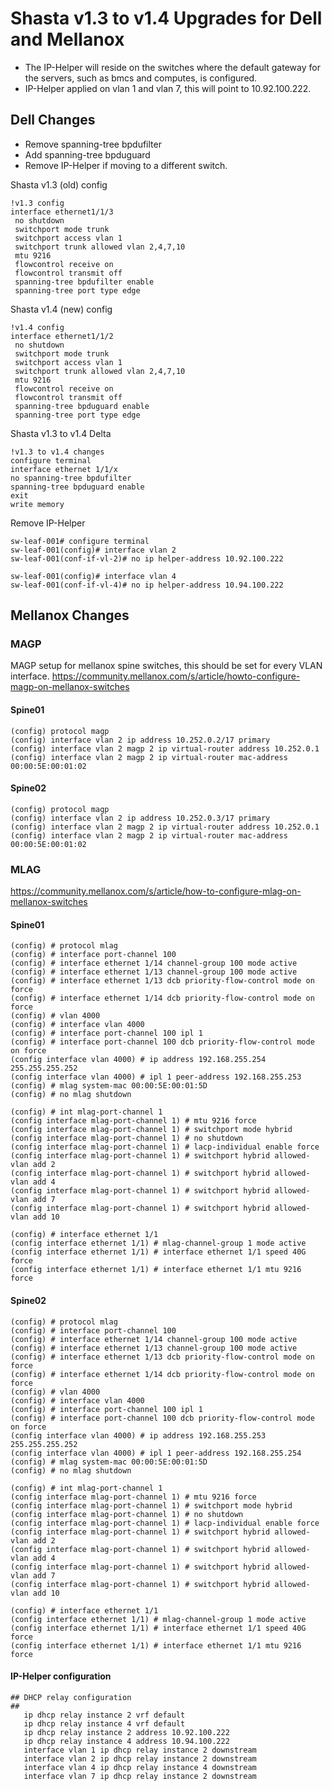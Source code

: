 # Shasta v1.3 to v1.4 Upgrades for Dell and Mellanox

*  The IP-Helper will reside on the switches where the default gateway for the servers, such as bmcs and computes, is configured.
*  IP-Helper applied on vlan 1 and vlan 7, this will point to 10.92.100.222.

## Dell Changes
* Remove spanning-tree bpdufilter
* Add spanning-tree bpduguard
* Remove IP-Helper if moving to a different switch.


Shasta v1.3 (old) config
```
!v1.3 config
interface ethernet1/1/3
 no shutdown
 switchport mode trunk
 switchport access vlan 1
 switchport trunk allowed vlan 2,4,7,10
 mtu 9216
 flowcontrol receive on
 flowcontrol transmit off
 spanning-tree bpdufilter enable
 spanning-tree port type edge
```

Shasta v1.4 (new) config
```
!v1.4 config
interface ethernet1/1/2
 no shutdown
 switchport mode trunk
 switchport access vlan 1
 switchport trunk allowed vlan 2,4,7,10
 mtu 9216
 flowcontrol receive on
 flowcontrol transmit off
 spanning-tree bpduguard enable
 spanning-tree port type edge
```

Shasta v1.3 to v1.4 Delta
```
!v1.3 to v1.4 changes
configure terminal
interface ethernet 1/1/x
no spanning-tree bpdufilter 
spanning-tree bpduguard enable
exit
write memory
```
Remove IP-Helper
```
sw-leaf-001# configure terminal
sw-leaf-001(config)# interface vlan 2
sw-leaf-001(conf-if-vl-2)# no ip helper-address 10.92.100.222

sw-leaf-001(config)# interface vlan 4
sw-leaf-001(conf-if-vl-4)# no ip helper-address 10.94.100.222
```
## Mellanox Changes
### MAGP
MAGP setup for mellanox spine switches, this should be set for every VLAN interface. 
https://community.mellanox.com/s/article/howto-configure-magp-on-mellanox-switches
#### Spine01
```
(config) protocol magp
(config) interface vlan 2 ip address 10.252.0.2/17 primary
(config) interface vlan 2 magp 2 ip virtual-router address 10.252.0.1
(config) interface vlan 2 magp 2 ip virtual-router mac-address 00:00:5E:00:01:02
```
#### Spine02
```
(config) protocol magp
(config) interface vlan 2 ip address 10.252.0.3/17 primary
(config) interface vlan 2 magp 2 ip virtual-router address 10.252.0.1
(config) interface vlan 2 magp 2 ip virtual-router mac-address 00:00:5E:00:01:02
```

### MLAG
https://community.mellanox.com/s/article/how-to-configure-mlag-on-mellanox-switches
#### Spine01
```
(config) # protocol mlag
(config) # interface port-channel 100
(config) # interface ethernet 1/14 channel-group 100 mode active
(config) # interface ethernet 1/13 channel-group 100 mode active
(config) # interface ethernet 1/13 dcb priority-flow-control mode on force
(config) # interface ethernet 1/14 dcb priority-flow-control mode on force
(config) # vlan 4000
(config) # interface vlan 4000
(config) # interface port-channel 100 ipl 1
(config) # interface port-channel 100 dcb priority-flow-control mode on force
(config interface vlan 4000) # ip address 192.168.255.254 255.255.255.252
(config interface vlan 4000) # ipl 1 peer-address 192.168.255.253
(config) # mlag system-mac 00:00:5E:00:01:5D
(config) # no mlag shutdown

(config) # int mlag-port-channel 1
(config interface mlag-port-channel 1) # mtu 9216 force
(config interface mlag-port-channel 1) # switchport mode hybrid
(config interface mlag-port-channel 1) # no shutdown
(config interface mlag-port-channel 1) # lacp-individual enable force
(config interface mlag-port-channel 1) # switchport hybrid allowed-vlan add 2
(config interface mlag-port-channel 1) # switchport hybrid allowed-vlan add 4
(config interface mlag-port-channel 1) # switchport hybrid allowed-vlan add 7
(config interface mlag-port-channel 1) # switchport hybrid allowed-vlan add 10

(config) # interface ethernet 1/1
(config interface ethernet 1/1) # mlag-channel-group 1 mode active
(config interface ethernet 1/1) # interface ethernet 1/1 speed 40G force
(config interface ethernet 1/1) # interface ethernet 1/1 mtu 9216 force
```

#### Spine02
```
(config) # protocol mlag
(config) # interface port-channel 100
(config) # interface ethernet 1/14 channel-group 100 mode active
(config) # interface ethernet 1/13 channel-group 100 mode active
(config) # interface ethernet 1/13 dcb priority-flow-control mode on force
(config) # interface ethernet 1/14 dcb priority-flow-control mode on force
(config) # vlan 4000
(config) # interface vlan 4000
(config) # interface port-channel 100 ipl 1
(config) # interface port-channel 100 dcb priority-flow-control mode on force
(config interface vlan 4000) # ip address 192.168.255.253 255.255.255.252
(config interface vlan 4000) # ipl 1 peer-address 192.168.255.254
(config) # mlag system-mac 00:00:5E:00:01:5D
(config) # no mlag shutdown

(config) # int mlag-port-channel 1
(config interface mlag-port-channel 1) # mtu 9216 force
(config interface mlag-port-channel 1) # switchport mode hybrid
(config interface mlag-port-channel 1) # no shutdown
(config interface mlag-port-channel 1) # lacp-individual enable force
(config interface mlag-port-channel 1) # switchport hybrid allowed-vlan add 2
(config interface mlag-port-channel 1) # switchport hybrid allowed-vlan add 4
(config interface mlag-port-channel 1) # switchport hybrid allowed-vlan add 7
(config interface mlag-port-channel 1) # switchport hybrid allowed-vlan add 10

(config) # interface ethernet 1/1
(config interface ethernet 1/1) # mlag-channel-group 1 mode active
(config interface ethernet 1/1) # interface ethernet 1/1 speed 40G force
(config interface ethernet 1/1) # interface ethernet 1/1 mtu 9216 force
```

#### IP-Helper configuration
```
## DHCP relay configuration
##
   ip dhcp relay instance 2 vrf default
   ip dhcp relay instance 4 vrf default
   ip dhcp relay instance 2 address 10.92.100.222
   ip dhcp relay instance 4 address 10.94.100.222
   interface vlan 1 ip dhcp relay instance 2 downstream
   interface vlan 2 ip dhcp relay instance 2 downstream
   interface vlan 4 ip dhcp relay instance 4 downstream
   interface vlan 7 ip dhcp relay instance 2 downstream
```
